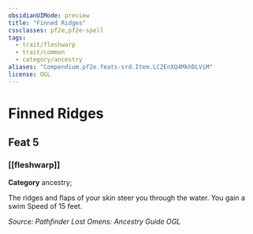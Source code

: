 ```yaml
---
obsidianUIMode: preview
title: "Finned Ridges"
cssclasses: pf2e,pf2e-spell
tags:
  - trait/fleshwarp
  - trait/common
  - category/ancestry
aliases: "Compendium.pf2e.feats-srd.Item.LC2EnXQ4MkhDLViM"
license: OGL
---
```

# Finned Ridges
## Feat 5
### [[fleshwarp]]

**Category** ancestry; 




The ridges and flaps of your skin steer you through the water. You gain a swim Speed of 15 feet.

*Source: Pathfinder Lost Omens: Ancestry Guide*
*OGL*